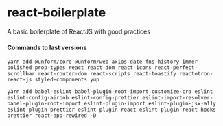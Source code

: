 # react-boilerplate

A basic boilerplate of ReactJS with good practices

#### Commands to last versions

`yarn add @unform/core @unform/web axios date-fns history immer polished prop-types react react-dom react-icons react-perfect-scrollbar react-router-dom react-scripts react-toastify reactotron-react-js styled-components yup`

`yarn add babel-eslint babel-plugin-root-import customize-cra eslint eslint-config-airbnb eslint-config-prettier eslint-import-resolver-babel-plugin-root-import eslint-plugin-import eslint-plugin-jsx-a11y eslint-plugin-prettier eslint-plugin-react eslint-plugin-react-hooks prettier react-app-rewired -D`
